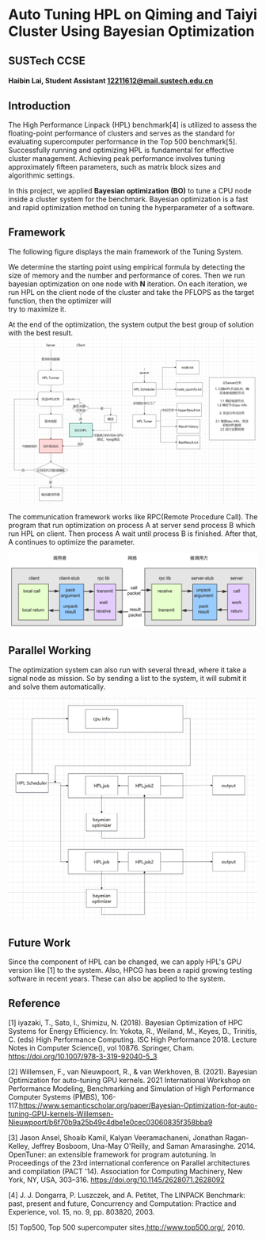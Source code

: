 # Auto Tuning HPL on Qiming and Taiyi Cluster Using Bayesian Optimization

## SUSTech CCSE
#### Haibin Lai, Student Assistant 12211612@mail.sustech.edu.cn
### 

## Introduction

The High Performance Linpack (HPL) benchmark[4] is utilized to assess 
the floating-point performance of clusters and serves as 
the standard for evaluating supercomputer performance in 
the Top 500 benchmark[5]. Successfully running and optimizing 
HPL is fundamental for effective cluster management. 
Achieving peak performance involves tuning approximately fifteen parameters, 
such as matrix block sizes and algorithmic settings.

In this project, we applied **Bayesian optimization** **(BO)** to tune a
 CPU node inside a cluster system for the benchmark. Bayesian optimization is a 
fast and rapid optimization method on tuning the hyperparameter of a software.

## Framework

The following figure displays the main framework of the Tuning System. 

We determine the starting point using
empirical formula by detecting the size of memory and the number and performance of cores. Then we run bayesian 
optimization on one node with **N** iteration. On each iteration, we run HPL on the client
node of the cluster and take the PFLOPS as the target function, then the optimizer will  
try to maximize it.

At the end of the optimization, the system output the best group of solution with the best result.
![alt text](picture/Framework.png)


The communication framework works like RPC(Remote Procedure Call). The program that run optimization on process A at server send process
B which run HPL on client. Then process A wait until process B is finished. After that, A continues to optimize
the parameter.

![alt text](picture/RPC.png)


## Parallel Working

The optimization system can also run with several thread, where it take a signal node as mission. So by sending a 
list to the system, it will submit it and solve them automatically.

![alt text](picture/Running.png)


## Future Work

Since the component of HPL can be changed, we can apply HPL's GPU version like [1] to the system. Also, HPCG
has been a rapid growing testing software in recent years. These can also be applied to the system. 

## Reference 
[1] iyazaki, T., Sato, I., Shimizu, N. (2018). Bayesian Optimization of HPC Systems for Energy Efficiency. In: Yokota, R., Weiland, M., Keyes, D., Trinitis, C. (eds) High Performance Computing. ISC High Performance 2018. Lecture Notes in Computer Science(), vol 10876. Springer, Cham. https://doi.org/10.1007/978-3-319-92040-5_3

[2] Willemsen, F., van Nieuwpoort, R., & van Werkhoven, B. (2021). Bayesian Optimization for auto-tuning GPU kernels. 2021 International Workshop on Performance Modeling, Benchmarking and Simulation of High Performance Computer Systems (PMBS), 106-117.https://www.semanticscholar.org/paper/Bayesian-Optimization-for-auto-tuning-GPU-kernels-Willemsen-Nieuwpoort/b6f70b9a25b49c4dbe1e0cec03060835f358bba9

[3] Jason Ansel, Shoaib Kamil, Kalyan Veeramachaneni, Jonathan Ragan-Kelley, Jeffrey Bosboom, Una-May O'Reilly, and Saman Amarasinghe. 2014. OpenTuner: an extensible framework for program autotuning. In Proceedings of the 23rd international conference on Parallel architectures and compilation (PACT '14). Association for Computing Machinery, New York, NY, USA, 303–316. https://doi.org/10.1145/2628071.2628092

[4] J. J. Dongarra, P. Luszczek, and A. Petitet, The
 LINPACK Benchmark: past, present and future,
 Concurrency and Computation: Practice and
 Experience, vol. 15, no. 9, pp. 803820, 2003.

[5]  Top500, Top 500 supercomputer sites,http://www.top500.org/, 2010.

